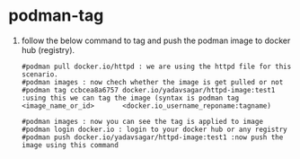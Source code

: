 # podman-tag

1) follow the below command to tag and push the podman image to docker hub (registry).

       #podman pull docker.io/httpd : we are using the httpd file for this scenario.
       #podman images : now chech whether the image is get pulled or not
       #podman tag ccbcea8a6757 docker.io/yadavsagar/httpd-image:test1 :using this we can tag the image (syntax is podman tag <image_name_or_id>       <docker.io_username_reponame:tagname)

       #podman images : now you can see the tag is applied to image 
       #podman login docker.io : login to your docker hub or any registry
       #podman push docker.io/yadavsagar/httpd-image:test1 :now push the image using this command
